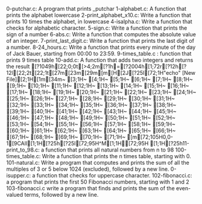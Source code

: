 0-putchar.c: A program that prints _putchar
1-alphabet.c: A function that prints the alphabet lowercase
2-print_alphabet_x10.c: Write a function that prints 10 times the alphabet, in lowercase
4-isalpha.c: Write a function that checks for alphabetic character.
5-sign.c: Write a function that prints the sign of a number
6-abs.c: Write a function that computes the absolute value of an integer.
7-print_last_digit.c: Write a function that prints the last digit of a number.
8-24_hours.c: Write a function that prints every minute of the day of Jack Bauer, starting from 00:00 to 23:59.
9-times_table.c : function that prints 9 times table
10-add.c: A function that adds two integers and returns the result
[?1049h[22;0;0t[>4;2m[?1h=[?2004h[1;72r[?12h[?12l[22;2t[22;1t[27m[23m[29m[m[H[2J[?25l[72;1H"echo" [New File][2;1H[1m[34m~                                                                                                                         [3;1H~                                                                                                                         [4;1H~                                                                                                                         [5;1H~                                                                                                                         [6;1H~                                                                                                                         [7;1H~                                                                                                                         [8;1H~                                                                                                                         [9;1H~                                                                                                                         [10;1H~                                                                                                                         [11;1H~                                                                                                                         [12;1H~                                                                                                                         [13;1H~                                                                                                                         [14;1H~                                                                                                                         [15;1H~                                                                                                                         [16;1H~                                                                                                                         [17;1H~                                                                                                                         [18;1H~                                                                                                                         [19;1H~                                                                                                                         [20;1H~                                                                                                                         [21;1H~                                                                                                                         [22;1H~                                                                                                                         [23;1H~                                                                                                                         [24;1H~                                                                                                                         [25;1H~                                                                                                                         [26;1H~                                                                                                                         [27;1H~                                                                                                                         [28;1H~                                                                                                                         [29;1H~                                                                                                                         [30;1H~                                                                                                                         [31;1H~                                                                                                                         [32;1H~                                                                                                                         [33;1H~                                                                                                                         [34;1H~                                                                                                                         [35;1H~                                                                                                                         [36;1H~                                                                                                                         [37;1H~                                                                                                                         [38;1H~                                                                                                                         [39;1H~                                                                                                                         [40;1H~                                                                                                                         [41;1H~                                                                                                                         [42;1H~                                                                                                                         [43;1H~                                                                                                                         [44;1H~                                                                                                                         [45;1H~                                                                                                                         [46;1H~                                                                                                                         [47;1H~                                                                                                                         [48;1H~                                                                                                                         [49;1H~                                                                                                                         [50;1H~                                                                                                                         [51;1H~                                                                                                                         [52;1H~                                                                                                                         [53;1H~                                                                                                                         [54;1H~                                                                                                                         [55;1H~                                                                                                                         [56;1H~                                                                                                                         [57;1H~                                                                                                                         [58;1H~                                                                                                                         [59;1H~                                                                                                                         [60;1H~                                                                                                                         [61;1H~                                                                                                                         [62;1H~                                                                                                                         [63;1H~                                                                                                                         [64;1H~                                                                                                                         [65;1H~                                                                                                                         [66;1H~                                                                                                                         [67;1H~                                                                                                                         [68;1H~                                                                                                                         [69;1H~                                                                                                                         [70;1H~                                                                                                                         [71;1H~                                                                                                                         [m[72;105H0,0-1[9CAll[1;1H[?25h[?25l[72;95H^M[1;1H[72;95H  [1;1H[?25h11-print_to_98.c: a function that prints all natural numbers from n to 98
100-times_table.c: Write a function that prints the n times table, starting with 0.
101-natural.c: Write a program that computes and prints the sum of all the multiples of 3 or 5 below 1024 (excluded), followed by a new line.
0-isupper.c:  a function that checks for uppercase character.
102-fibonacci.c: a program that prints the first 50 Fibonacci numbers, starting with 1 and 2
103-fibonacci.c write a program that finds and prints the sum of the even-valued terms, followed by a new line.

